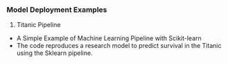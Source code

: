### Model Deployment Examples

1. Titanic Pipeline
- A Simple Example of Machine Learning Pipeline with Scikit-learn
- The code reproduces a research model to predict survival in the Titanic using the Sklearn pipeline.
